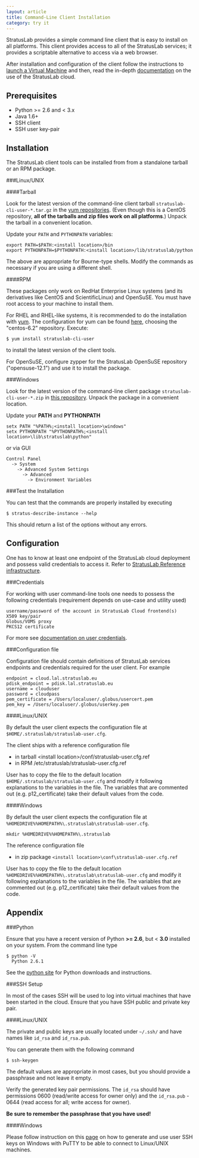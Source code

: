 ```yaml
---
layout: article
title: Command-Line Client Installation
category: try it
---
```


StratusLab provides a simple command line client that is easy to
install on all platforms. This client provides access to all of the
StratusLab services; it provides a scriptable alternative to access
via a web browser.

After installation and configuration of the client follow the
instructions to [launch a Virtual Machine][launch-vm] and then, read
the in-depth [documentation][docs] on the use of the StratusLab cloud.

Prerequisites
-------------

* Python >= 2.6 and < 3.x
* Java 1.6+
* SSH client
* SSH user key-pair

Installation
------------

The StratusLab client tools can be installed from from a standalone
tarball or an RPM package.

###Linux/UNIX

####Tarball

Look for the latest version of the command-line client tarball
`stratuslab-cli-user-*.tar.gz` in the [yum
repositories][yum-repo-centos]. (Even though this is a CentOS
repository, **all of the tarballs and zip files work on all
platforms**.)  Unpack the tarball in a convenient location.

Update your `PATH` and `PYTHONPATH` variables:

    export PATH=$PATH:<install location>/bin
    export PYTHONPATH=$PYTHONPATH:<install location>/lib/stratuslab/python

The above are appropriate for Bourne-type shells. Modify the commands
as necessary if you are using a different shell.

####RPM

These packages only work on RedHat Enterprise Linux systems (and its
derivatives like CentOS and ScientificLinux) and OpenSuSE.  You must
have root access to your machine to install them.

For RHEL and RHEL-like systems, it is recommended to do the
installation with [yum][yum]. The configuration for yum can be found
[here][yum-config], choosing the "centos-6.2" repository.  Execute:

    $ yum install stratuslab-cli-user

to install the latest version of the client tools.

For OpenSuSE, configure zypper for the StratusLab OpenSuSE repository
("opensuse-12.1") and use it to install the package.

###Windows

Look for the latest version of the command-line client package
`stratuslab-cli-user-*.zip` in [this repository][yum-repo-centos].
Unpack the package in a convenient location.

Update your **PATH** and **PYTHONPATH**

    setx PATH "%PATH%;<install location>\windows"
    setx PYTHONPATH "%PYTHONPATH%;<install location>\lib\stratuslab\python"

or via GUI

    Control Panel 
      -> System 
        -> Advanced System Settings
          -> Advanced 
            -> Environment Variables

###Test the Installation

You can test that the commands are properly installed by executing

    $ stratus-describe-instance --help

This should return a list of the options without any errors.

Configuration
-------------

One has to know at least one endpoint of the StratusLab cloud
deployment and possess valid credentials to access it. Refer to
[StratusLab Reference infrastructure][sl-ref-infra].

###Credentials

For working with user command-line tools one needs to possess the
following credentials (requirement depends on use-case and utility
used)

    username/password of the account in StratusLab Cloud frontend(s)
    X509 key/pair
    Globus/VOMS proxy
    PKCS12 certificate

For more see [documentation on user credentials][user-creds-docu].

###Configuration file

Configuration file should contain definitions of StratusLab services
endpoints and credentials required for the user client. For example

    endpoint = cloud.lal.stratuslab.eu
    pdisk_endpoint = pdisk.lal.stratuslab.eu
    username = clouduser
    password = cloudpass
    pem_certificate = /Users/localuser/.globus/usercert.pem
    pem_key = /Users/localuser/.globus/userkey.pem

####Linux/UNIX

By default the user client expects the configuration file at
`$HOME/.stratuslab/stratuslab-user.cfg`.

The client ships with a reference configuration file

* in tarball &lt;install location&gt;/conf/stratuslab-user.cfg.ref 
* in RPM /etc/stratuslab/stratuslab-user.cfg.ref 

User has to copy the file to the default location
`$HOME/.stratuslab/stratuslab-user.cfg` and modify it following
explanations to the variables in the file. The variables that are
commented out (e.g. p12_certificate) take their default values from
the code.

####Windows

By default the user client expects the configuration file at
`%HOMEDRIVE%%HOMEPATH%\.stratuslab\stratuslab-user.cfg`.

    mkdir %HOMEDRIVE%%HOMEPATH%\.stratuslab

The reference configuration file 

* in zip package `<install location>\conf\stratuslab-user.cfg.ref`

User has to copy the file to the default location
`%HOMEDRIVE%%HOMEPATH%\.stratuslab\stratuslab-user.cfg` and modify it
following explanations to the variables in the file. The variables
that are commented out (e.g. p12_certificate) take their default
values from the code.

Appendix
--------

###Python

Ensure that you have a recent version of Python **>= 2.6**, but <
**3.0** installed on your system. From the command line type

    $ python -V
      Python 2.6.1

See the [python site][python] for Python downloads and instructions.

###SSH Setup

In most of the cases SSH will be used to log into virtual machines
that have been started in the cloud. Ensure that you have SSH public
and private key pair.

####Linux/UNIX

The private and public keys are usually located under `~/.ssh/` and
have names like `id_rsa` and `id_rsa.pub`.

You can generate them with the following command

    $ ssh-keygen

The default values are appropriate in most cases, but you should
provide a passphrase and not leave it empty.

Verify the generated key pair permissions. The `id_rsa` should have
permissions 0600 (read/write access for owner only) and the
`id_rsa.pub` - 0644 (read access for all; write access for owner).

**Be sure to remember the passphrase that you have used!**

####Windows

Please follow instruction on this [page][amazon-ssh] on how to
generate and use user SSH keys on Windows with PuTTY to be able to
connect to Linux/UNIX machines.


[python]: http://python.org/
[yum]: http://yum.baseurl.org/
[yum-config]: http://yum.stratuslab.eu/
[yum-repo-centos]: http://yum.stratuslab.eu/releases/centos-6.2/
[amazon-ssh]: http://docs.amazonwebservices.com/AWSEC2/latest/UserGuide/putty.html
[docs]: /documentation/
[sl-ref-infra]: /try%20it/2012/02/10/try-reference-cloud-infrastructures.html
[launch-vm]: /try%20it/2012/01/01/try-launch-vm.html
[user-creds-docu]: /documentation/2012/10/05/docs-tutor-user-credentials.html
